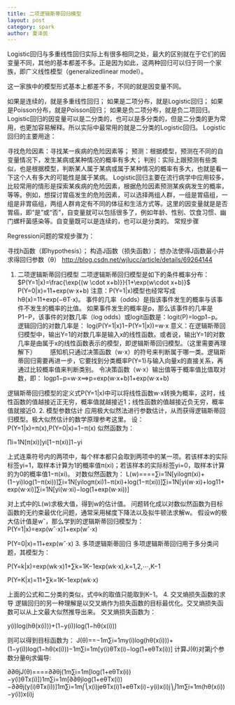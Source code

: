 ```yaml
---
title: 二项逻辑斯蒂回归模型
layout: post
category: spark
author: 夏泽民
---
```

Logistic回归与多重线性回归实际上有很多相同之处，最大的区别就在于它们的因变量不同，其他的基本都差不多。正是因为如此，这两种回归可以归于同一个家族，即广义线性模型（generalizedlinear model）。

这一家族中的模型形式基本上都差不多，不同的就是因变量不同。

如果是连续的，就是多重线性回归；
如果是二项分布，就是Logistic回归；
如果是Poisson分布，就是Poisson回归；
如果是负二项分布，就是负二项回归。
Logistic回归的因变量可以是二分类的，也可以是多分类的，但是二分类的更为常用，也更加容易解释。所以实际中最常用的就是二分类的Logistic回归。
Logistic回归的主要用途：

寻找危险因素：寻找某一疾病的危险因素等；
预测：根据模型，预测在不同的自变量情况下，发生某病或某种情况的概率有多大；
判别：实际上跟预测有些类似，也是根据模型，判断某人属于某病或属于某种情况的概率有多大，也就是看一下这个人有多大的可能性是属于某病。
Logistic回归主要在流行病学中应用较多，比较常用的情形是探索某疾病的危险因素，根据危险因素预测某疾病发生的概率，等等。例如，想探讨胃癌发生的危险因素，可以选择两组人群，一组是胃癌组，一组是非胃癌组，两组人群肯定有不同的体征和生活方式等。这里的因变量就是是否胃癌，即“是”或“否”，自变量就可以包括很多了，例如年龄、性别、饮食习惯、幽门螺杆菌感染等。自变量既可以是连续的，也可以是分类的。
常规步骤

Regression问题的常规步骤为：

寻找h函数（即hypothesis）；
构造J函数（损失函数）；
想办法使得J函数最小并求得回归参数（θ）
http://blog.csdn.net/wjlucc/article/details/69264144
<!-- more -->
1. 二项逻辑斯蒂回归模型
二项逻辑斯蒂回归模型是如下的条件概率分布：
$P(Y=1|x)=\frac{\exp{(w \cdot x+b)}}{1+\exp(w\cdot x+b)}$
P(Y=0|x)=11+exp(w⋅x+b)
注意：P(Y=1|x)模型也经常写成hθ(x)=11+exp(−θT⋅x)。 
事件的几率（odds）是指该事件发生的概率与该事件不发生的概率的比值。 
如果事件发生的概率是p，那么该事件的几率是P1−P，该事件的对数几率（log odds）或logit函数是：logit(P)=logp1−p。 
逻辑回归的对数几率是： 
log(P(Y=1|x)1−P(Y=1|x))=w⋅x
意义：在逻辑斯蒂回归模型中，输出Y=1的对数几率是输入x的线性函数。或者说，输出Y=1的对数几率是由属于x的线性函数表示的模型，即逻辑斯蒂回归模型。（这里需要再理解下） 
  感知机只通过决策函数（w⋅x）的符号来判断属于哪一类。逻辑斯蒂回归需要再进一步，它要找到分类概率P(Y=1)与输入向量x的直接关系，再通过比较概率值来判断类别。 
令决策函数（w⋅x）输出值等于概率值比值取对数，即： 
logp1−p=w⋅x⟹p=exp(w⋅x+b)1+exp(w⋅x+b)

逻辑斯蒂回归模型的定义式P(Y=1|x)中可以将线性函数w⋅x转换为概率，这时，线性函数的值越接近正无穷，概率值就越接近1；线性函数的值越接近负无穷，概率值就接近0.
2. 模型参数估计
应用极大似然法进行参数估计，从而获得逻辑斯蒂回归模型。极大似然估计的数学原理参考这里。 
设：P(Y=1|x)=π(x),P(Y=0|x)=1−π(x) 
似然函数为： 

∏i=1N[π(xi)]yi[1−π(xi)]1−yi

上式连乘符号内的两项中，每个样本都只会取到两项中的某一项。若该样本的实际标签yi=1，取样本计算为1的概率值π(xi)；若该样本的实际标签yi=0，取样本计算的为0的概率值1−π(xi)。 
对数似然函数为： 
L(w)====∑i=1N[yilogπ(xi)+(1−yi)log(1−π(xi))]∑i=1N[yilogπ(xi)1−π(xi)+log(1−π(xi))]∑i=1N[yi(w⋅xi)+log11+exp(w⋅xi)]∑i=1N[yi(w⋅xi)−log(1+exp(w⋅xi))]

对上式中的L(w)求极大值，得到w的估计值。 
问题转化成以对数似然函数为目标函数的无约束最优化问题，通常采用梯度下降法以及拟牛顿法求解w。 
假设w的极大估计值是wˆ，那么学到的逻辑斯蒂回归模型为： 
P(Y=1|x)=exp(wˆ⋅x)1+exp(wˆ⋅x)

P(Y=0|x)=11+exp(wˆ⋅x)
3. 多项逻辑斯蒂回归
多项逻辑斯蒂回归用于多分类问题，其模型为： 

P(Y=k|x)=exp(wk⋅x)1+∑k=1K−1exp(wk⋅x),k=1,2,⋯,K−1

P(Y=K|x)=11+∑k=1K−1exp(wk⋅x)

上面的公式和二分类的类似，式中k的取值只能取到K−1。
4. 交叉熵损失函数的求导
逻辑回归的另一种理解是以交叉熵作为损失函数的目标最优化。交叉熵损失函数可以从上文最大似然推导出来。 
交叉熵损失函数为： 

y(i)log(hθ(x(i)))+(1−y(i))log(1−hθ(x(i)))

则可以得到目标函数为： 
J(θ)==−1m∑i=1my(i)log(hθ(x(i)))+(1−y(i))log(1−hθ(x(i)))−1m∑i=1m[y(i)θTx(i)−log(1+eθTx(i))]
计算J(θ)对第j个参数分量θj求偏导: 

∂∂θjJ(θ)====∂∂θj(1m∑i=1m[log(1+eθTx(i))−y(i)θTx(i)])1m∑i=1m[∂∂θjlog(1+eθTx(i))−∂∂θj(y(i)θTx(i))]1m∑i=1m⎛⎝x(i)jeθTx(i)1+eθTx(i)−y(i)x(i)j⎞⎠1m∑i=1m(hθ(x(i))−y(i))x(i)j
